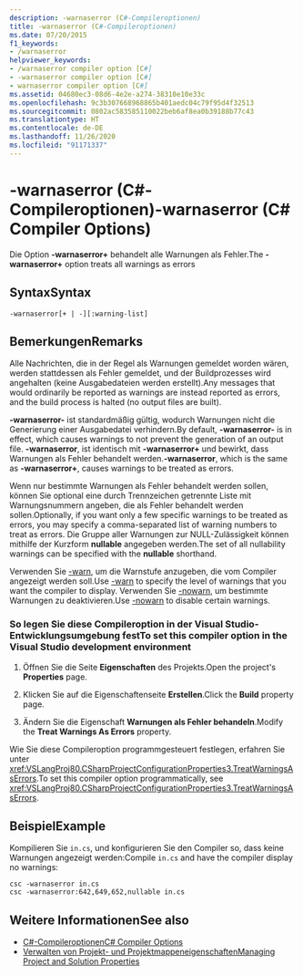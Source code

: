 ```yaml
---
description: -warnaserror (C#-Compileroptionen)
title: -warnaserror (C#-Compileroptionen)
ms.date: 07/20/2015
f1_keywords:
- /warnaserror
helpviewer_keywords:
- /warnaserror compiler option [C#]
- -warnaserror compiler option [C#]
- warnaserror compiler option [C#]
ms.assetid: 04680ec3-08d6-4e2e-a274-38310e10e33c
ms.openlocfilehash: 9c3b307668968865b401aedc04c79f95d4f32513
ms.sourcegitcommit: 0802ac583585110022beb6af8ea0b39188b77c43
ms.translationtype: HT
ms.contentlocale: de-DE
ms.lasthandoff: 11/26/2020
ms.locfileid: "91171337"
---
```

# <a name="-warnaserror-c-compiler-options"></a><span data-ttu-id="db957-103">-warnaserror (C#-Compileroptionen)</span><span class="sxs-lookup"><span data-stu-id="db957-103">-warnaserror (C# Compiler Options)</span></span>

<span data-ttu-id="db957-104">Die Option **-warnaserror+** behandelt alle Warnungen als Fehler.</span><span class="sxs-lookup"><span data-stu-id="db957-104">The **-warnaserror+** option treats all warnings as errors</span></span>  
  
## <a name="syntax"></a><span data-ttu-id="db957-105">Syntax</span><span class="sxs-lookup"><span data-stu-id="db957-105">Syntax</span></span>  
  
```console  
-warnaserror[+ | -][:warning-list]  
```  
  
## <a name="remarks"></a><span data-ttu-id="db957-106">Bemerkungen</span><span class="sxs-lookup"><span data-stu-id="db957-106">Remarks</span></span>  

 <span data-ttu-id="db957-107">Alle Nachrichten, die in der Regel als Warnungen gemeldet worden wären, werden stattdessen als Fehler gemeldet, und der Buildprozesses wird angehalten (keine Ausgabedateien werden erstellt).</span><span class="sxs-lookup"><span data-stu-id="db957-107">Any messages that would ordinarily be reported as warnings are instead reported as errors, and the build process is halted (no output files are built).</span></span>  
  
 <span data-ttu-id="db957-108">**-warnaserror-** ist standardmäßig gültig, wodurch Warnungen nicht die Generierung einer Ausgabedatei verhindern.</span><span class="sxs-lookup"><span data-stu-id="db957-108">By default, **-warnaserror-** is in effect, which causes warnings to not prevent the generation of an output file.</span></span> <span data-ttu-id="db957-109">**-warnaserror**, ist identisch mit **-warnaserror+** und bewirkt, dass Warnungen als Fehler behandelt werden.</span><span class="sxs-lookup"><span data-stu-id="db957-109">**-warnaserror**, which is the same as **-warnaserror+**, causes warnings to be treated as errors.</span></span>  
  
 <span data-ttu-id="db957-110">Wenn nur bestimmte Warnungen als Fehler behandelt werden sollen, können Sie optional eine durch Trennzeichen getrennte Liste mit Warnungsnummern angeben, die als Fehler behandelt werden sollen.</span><span class="sxs-lookup"><span data-stu-id="db957-110">Optionally, if you want only a few specific warnings to be treated as errors, you may specify a comma-separated list of warning numbers to treat as errors.</span></span> <span data-ttu-id="db957-111">Die Gruppe aller Warnungen zur NULL-Zulässigkeit können mithilfe der Kurzform **nullable** angegeben werden.</span><span class="sxs-lookup"><span data-stu-id="db957-111">The set of all nullability warnings can be specified with the **nullable** shorthand.</span></span>
  
 <span data-ttu-id="db957-112">Verwenden Sie [-warn](./warn-compiler-option.md), um die Warnstufe anzugeben, die vom Compiler angezeigt werden soll.</span><span class="sxs-lookup"><span data-stu-id="db957-112">Use [-warn](./warn-compiler-option.md) to specify the level of warnings that you want the compiler to display.</span></span> <span data-ttu-id="db957-113">Verwenden Sie [-nowarn](./nowarn-compiler-option.md), um bestimmte Warnungen zu deaktivieren.</span><span class="sxs-lookup"><span data-stu-id="db957-113">Use [-nowarn](./nowarn-compiler-option.md) to disable certain warnings.</span></span>  
  
### <a name="to-set-this-compiler-option-in-the-visual-studio-development-environment"></a><span data-ttu-id="db957-114">So legen Sie diese Compileroption in der Visual Studio-Entwicklungsumgebung fest</span><span class="sxs-lookup"><span data-stu-id="db957-114">To set this compiler option in the Visual Studio development environment</span></span>  
  
1. <span data-ttu-id="db957-115">Öffnen Sie die Seite **Eigenschaften** des Projekts.</span><span class="sxs-lookup"><span data-stu-id="db957-115">Open the project's **Properties** page.</span></span>  
  
2. <span data-ttu-id="db957-116">Klicken Sie auf die Eigenschaftenseite **Erstellen**.</span><span class="sxs-lookup"><span data-stu-id="db957-116">Click the **Build** property page.</span></span>  
  
3. <span data-ttu-id="db957-117">Ändern Sie die Eigenschaft **Warnungen als Fehler behandeln**.</span><span class="sxs-lookup"><span data-stu-id="db957-117">Modify the **Treat Warnings As Errors** property.</span></span>  
  
 <span data-ttu-id="db957-118">Wie Sie diese Compileroption programmgesteuert festlegen, erfahren Sie unter <xref:VSLangProj80.CSharpProjectConfigurationProperties3.TreatWarningsAsErrors>.</span><span class="sxs-lookup"><span data-stu-id="db957-118">To set this compiler option programmatically, see <xref:VSLangProj80.CSharpProjectConfigurationProperties3.TreatWarningsAsErrors>.</span></span>  
  
## <a name="example"></a><span data-ttu-id="db957-119">Beispiel</span><span class="sxs-lookup"><span data-stu-id="db957-119">Example</span></span>  

 <span data-ttu-id="db957-120">Kompilieren Sie `in.cs`, und konfigurieren Sie den Compiler so, dass keine Warnungen angezeigt werden:</span><span class="sxs-lookup"><span data-stu-id="db957-120">Compile `in.cs` and have the compiler display no warnings:</span></span>  
  
```console  
csc -warnaserror in.cs  
csc -warnaserror:642,649,652,nullable in.cs  
```  
  
## <a name="see-also"></a><span data-ttu-id="db957-121">Weitere Informationen</span><span class="sxs-lookup"><span data-stu-id="db957-121">See also</span></span>

- [<span data-ttu-id="db957-122">C#-Compileroptionen</span><span class="sxs-lookup"><span data-stu-id="db957-122">C# Compiler Options</span></span>](./index.md)
- [<span data-ttu-id="db957-123">Verwalten von Projekt- und Projektmappeneigenschaften</span><span class="sxs-lookup"><span data-stu-id="db957-123">Managing Project and Solution Properties</span></span>](/visualstudio/ide/managing-project-and-solution-properties)
